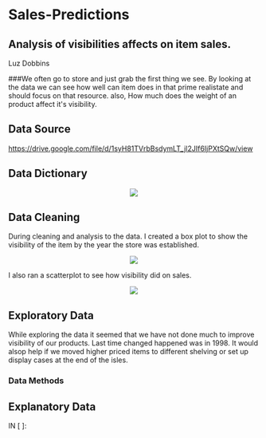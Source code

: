 # Sales-Predictions
## Analysis of visibilities affects on item sales.

Luz Dobbins


###We often go to store and just grab the first thing we see. By looking at the data we can see how well can item does in that prime realistate and should focus on that resource. also, How much does the weight of an product affect it's visibility.


## Data Source
https://drive.google.com/file/d/1syH81TVrbBsdymLT_jl2JIf6IjPXtSQw/view

## Data Dictionary

<p align = "center"> 
  <img src = "https://github.com/Luz-Dobbins/Sales-Predictions/blob/main/Project_1_part_5.ipynb">
</p>


## Data Cleaning

During cleaning and analysis to the data. I created a box plot to show the visibility of the item by the year the store was established.

<p align = "center"> 
  <img src = "[https://github.com/Luz-Dobbins/Sales-Predictions/blob/main/Project_1_part_5.ipynb](https://github.com/Luz-Dobbins/Sales-Predictions/blob/main/item%20vibility%20though%20the%20years.jpg)">
</p>

I also ran a scatterplot to see how visibility did on sales.

<p align = "center"> 
  <img src = "[https://github.com/Luz-Dobbins/Sales-Predictions/blob/main/Project_1_part_5.ipynb](https://github.com/Luz-Dobbins/Sales-Predictions/blob/main/scatterplot%20on%20visibility%20and%20outlet%20sales.jpg)">
</p>

## Exploratory Data
 While exploring the data it seemed that we have not done much to improve visibility of our products. Last time changed happened was in 1998. 
 It would alsop help if we moved higher priced items to different shelving or set up display cases at the end of the isles.
 
 

### Data Methods


>

## Explanatory Data

IN [ ]:

>
